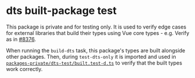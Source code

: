 # dts built-package test

This package is private and for testing only. It is used to verify edge cases for external libraries that build their types using Vue core types - e.g. Verify as in [#8376](https://github.com/vuejs/core/issues/8376).

When running the `build-dts` task, this package's types are built alongside other packages. Then, during `test-dts-only` it is imported and used in [`packages-private/dts-test/built.test-d.ts`](https://github.com/vuejs/core/blob/main/packages-private/dts-test/built.test-d.ts) to verify that the built types work correctly.
